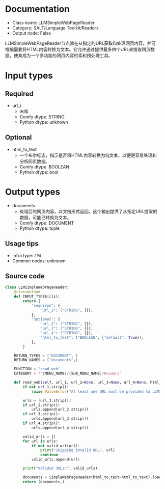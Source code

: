 
# Documentation
- Class name: LLMSimpleWebPageReader
- Category: SALT/Language Toolkit/Readers
- Output node: False

LLMSimpleWebPageReader节点旨在从指定的URL获取和处理网页内容，并可根据需要将HTML内容转换为文本。它允许通过提供最多四个URL来提取网页数据，使其成为一个多功能的网页内容检索和预处理工具。

# Input types
## Required
- url_i
    - 未知
    - Comfy dtype: STRING
    - Python dtype: unknown

## Optional
- html_to_text
    - 一个布尔标志，指示是否将HTML内容转换为纯文本，以便更容易处理和分析网页数据。
    - Comfy dtype: BOOLEAN
    - Python dtype: bool

# Output types
- documents
    - 处理后的网页内容，以文档形式返回。这个输出提供了从指定URL提取的数据，可能已转换为文本。
    - Comfy dtype: DOCUMENT
    - Python dtype: tuple


## Usage tips
- Infra type: `CPU`
- Common nodes: unknown


## Source code
```python
class LLMSimpleWebPageReader:
    @classmethod
    def INPUT_TYPES(cls):
        return {
            "required": {
                "url_1": ("STRING", {}),
            },
            "optional": {
                "url_2": ("STRING", {}),
                "url_3": ("STRING", {}),
                "url_4": ("STRING", {}),
                "html_to_text": ("BOOLEAN", {"default": True}),
            },
        }

    RETURN_TYPES = ("DOCUMENT", )
    RETURN_NAMES = ("documents",)

    FUNCTION = "read_web"
    CATEGORY = f"{MENU_NAME}/{SUB_MENU_NAME}/Readers"

    def read_web(self, url_1, url_2=None, url_3=None, url_4=None, html_to_text=True):
        if not url_1.strip():
            raise ValueError("At least one URL must be provided to LLMSimpleWebPageReader")

        urls = [url_1.strip()]
        if url_2.strip():
            urls.append(url_2.strip())
        if url_3.strip():
            urls.append(url_3.strip())
        if url_4.strip():
            urls.append(url_4.strip())

        valid_urls = []
        for url in urls:
            if not valid_url(url):
                print("Skipping invalid URL", url)
                continue
            valid_urls.append(url)

        print("Valided URLs:", valid_urls)

        documents = SimpleWebPageReader(html_to_text=html_to_text).load_data(valid_urls)
        return (documents,)

```
